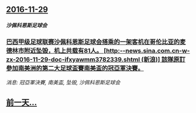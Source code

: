 ## [2016-11-29](/news/2016/11/29/index.md)

##### 沙佩科恩斯足球会
### [巴西甲级足球联赛沙佩科恩斯足球会搭乘的一架客机在哥伦比亚的麦德林市附近坠毁，机上共载有81人。 [http:--news.sina.com.cn-w-zx-2016-11-29-doc-ifxyawmm3782339.shtml (新浪)] 該隊原訂參加南美洲的第二大足球盃賽南美盃的冠亞軍決賽。](/news/2016/11/29/巴西甲级足球联赛沙佩科恩斯足球会搭乘的一架客机在哥伦比亚的麦德林市附近坠毁-机上共载有81人-http-news.md)
_消息: 冠亞軍決賽, 南美盃, 坠毁, 沙佩科恩斯足球会_

## [前一天...](/news/2016/11/28/index.md)

